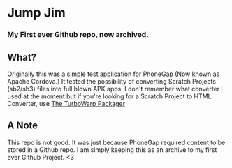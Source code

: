 # Jump Jim
### My First ever Github repo, now archived.

## What?
Originally this was a simple test application for PhoneGap (Now known as Apache Cordova.) It tested the possibility of converting Scratch Projects (sb2/sb3) files into full blown APK apps.
I don't remember what converter I used at the moment but if you're looking for a Scratch Project to HTML Converter, use
[The TurboWarp Packager](https://packager.turbowarp.org)

## A Note
This repo is not good. It was just because PhoneGap required content to be stored in a Github repo. I am simply keeping this as an archive to my first ever Github Project.
<3
